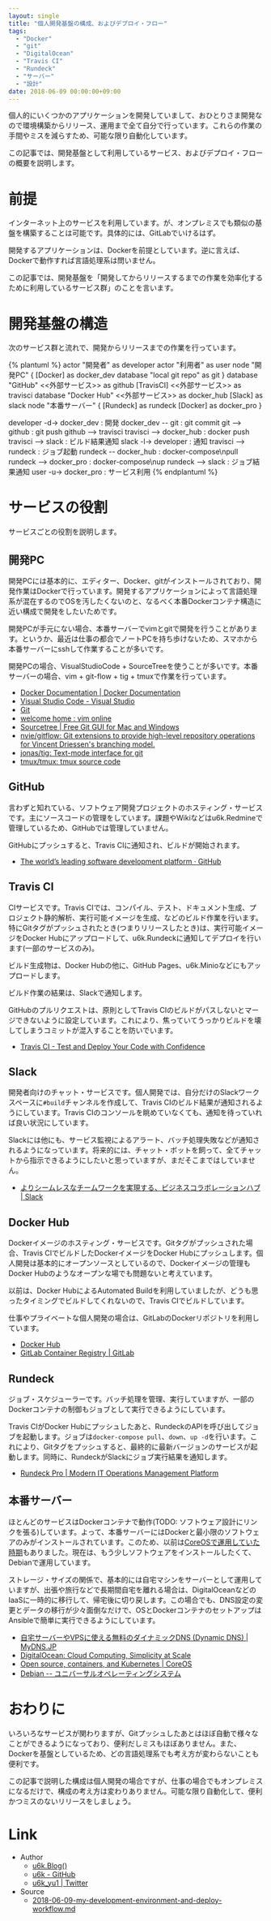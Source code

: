 ```yaml
---
layout: single
title: "個人開発基盤の構成、およびデプロイ・フロー"
tags:
  - "Docker"
  - "git"
  - "DigitalOcean"
  - "Travis CI"
  - "Rundeck"
  - "サーバー"
  - "設計"
date: 2018-06-09 00:00:00+09:00
---
```


個人的にいくつかのアプリケーションを開発していまして、おひとりさま開発なので環境構築からリリース、運用まで全て自分で行っています。これらの作業の手間やミスを減らすため、可能な限り自動化しています。

この記事では、開発基盤として利用しているサービス、およびデプロイ・フローの概要を説明します。

# 前提

インターネット上のサービスを利用しています。が、オンプレミスでも類似の基盤を構築することは可能です。具体的には、GitLabでいけるはず。

開発するアプリケーションは、Dockerを前提としています。逆に言えば、Dockerで動作すれば言語処理系は問いません。

この記事では、開発基盤を「開発してからリリースするまでの作業を効率化するために利用しているサービス群」のことを言います。

# 開発基盤の構造

次のサービス群と流れで、開発からリリースまでの作業を行っています。

{% plantuml %}
actor "開発者" as developer
actor "利用者" as user
node "開発PC" {
  [Docker] as docker_dev
  database "local git repo" as git
}
database "GitHub" <<外部サービス>> as github
[TravisCI] <<外部サービス>> as travisci
database "Docker Hub" <<外部サービス>> as docker_hub
[Slack] as slack
node "本番サーバー" {
  [Rundeck] as rundeck
  [Docker] as docker_pro
}

developer -d-> docker_dev : 開発
docker_dev -- git : git commit
git --> github : git push
github --> travisci
travisci --> docker_hub : docker push
travisci --> slack : ビルド結果通知
slack -l-> developer : 通知
travisci --> rundeck : ジョブ起動
rundeck -- docker_hub : docker-compose\npull
rundeck --> docker_pro : docker-compose\nup
rundeck --> slack : ジョブ結果通知
user -u-> docker_pro : サービス利用
{% endplantuml %}

# サービスの役割

サービスごとの役割を説明します。

## 開発PC

開発PCには基本的に、エディター、Docker、gitがインストールされており、開発作業はDockerで行っています。開発するアプリケーションによって言語処理系が混在するのでOSを汚したくないのと、なるべく本番Dockerコンテナ構造に近い構成で開発をしたいためです。

開発PCが手元にない場合、本番サーバーでvimとgitで開発を行うことがあります。というか、最近は仕事の都合でノートPCを持ち歩けないため、スマホから本番サーバーにsshして作業することが多いです。

開発PCの場合、VisualStudioCode + SourceTreeを使うことが多いです。本番サーバーの場合、vim + git-flow + tig + tmuxで作業を行っています。

- [Docker Documentation | Docker Documentation](https://docs.docker.com/)
- [Visual Studio Code - Visual Studio](https://www.microsoft.com/ja-jp/dev/products/code-vs.aspx)
- [Git](https://git-scm.com/)
- [welcome home : vim online](https://www.vim.org/)
- [Sourcetree | Free Git GUI for Mac and Windows](https://www.sourcetreeapp.com/)
- [nvie/gitflow: Git extensions to provide high-level repository operations for Vincent Driessen's branching model.](https://github.com/nvie/gitflow)
- [jonas/tig: Text-mode interface for git](https://github.com/jonas/tig)
- [tmux/tmux: tmux source code](https://github.com/tmux/tmux)

## GitHub

言わずと知れている、ソフトウェア開発プロジェクトのホスティング・サービスです。主にソースコードの管理をしています。課題やWikiなどはu6k.Redmineで管理しているため、GitHubでは管理していません。

GitHubにプッシュすると、Travis CIに通知され、ビルドが開始されます。

- [The world’s leading software development platform · GitHub](https://github.com/)

## Travis CI

CIサービスです。Travis CIでは、コンパイル、テスト、ドキュメント生成、プロジェクト静的解析、実行可能イメージを生成、などのビルド作業を行います。特にGitタグがプッシュされたとき(つまりリリースしたとき)は、実行可能イメージをDocker Hubにアップロードして、u6k.Rundeckに通知してデプロイを行います(一部のサービスのみ)。

ビルド生成物は、Docker Hubの他に、GitHub Pages、u6k.Minioなどにもアップロードします。

ビルド作業の結果は、Slackで通知します。

GitHubのプルリクエストは、原則としてTravis CIのビルドがパスしないとマージできないように設定しています。これにより、焦っていてうっかりビルドを壊してしまうコミットが混入することを防いでいます。

- [Travis CI - Test and Deploy Your Code with Confidence](https://travis-ci.org/)

## Slack

開発者向けのチャット・サービスです。個人開発では、自分だけのSlackワークスペースに`#build`チャンネルを作成して、Travis CIのビルド結果が通知されるようにしています。Travis CIのコンソールを眺めていなくても、通知を待っていれば良い状況にしています。

Slackには他にも、サービス監視によるアラート、バッチ処理失敗などが通知されるようになっています。将来的には、チャット・ボットを飼って、全てチャットから指示できるようにしたいと思っていますが、まだそこまではしていません。

- [よりシームレスなチームワークを実現する、ビジネスコラボレーションハブ | Slack](https://slack.com/)

## Docker Hub

Dockerイメージのホスティング・サービスです。Gitタグがプッシュされた場合、Travis CIでビルドしたDockerイメージをDocker Hubにプッシュします。個人開発は基本的にオープンソースとしているので、Dockerイメージの管理もDocker Hubのようなオープンな場でも問題ないと考えています。

以前は、Docker HubによるAutomated Buildを利用していましたが、どうも思ったタイミングでビルドしてくれないので、Travis CIでビルドしています。

仕事やプライベートな個人開発の場合は、GitLabのDockerリポジトリを利用しています。

- [Docker Hub](https://hub.docker.com/)
- [GitLab Container Registry | GitLab](https://docs.gitlab.com/ce/user/project/container_registry.html)

## Rundeck

ジョブ・スケジューラーです。バッチ処理を管理、実行していますが、一部のDockerコンテナの制御もジョブとして実行できるようにしています。

Travis CIがDocker Hubにプッシュしたあと、RundeckのAPIを呼び出してジョブを起動します。ジョブは`docker-compose pull`、`down`、`up -d`を行います。これにより、Gitタグをプッシュすると、最終的に最新バージョンのサービスが起動します。同時に、RundeckがSlackにジョブ実行結果を通知します。

- [Rundeck Pro | Modern IT Operations Management Platform](https://www.rundeck.com/)

## 本番サーバー

ほとんどのサービスはDockerコンテナで動作(TODO: ソフトウェア設計にリンクを張る)しています。よって、本番サーバーにはDockerと最小限のソフトウェアのみがインストールされています。このため、以前は[CoreOSで運用していた時期](/2017/04/28/my-server-specification-for-hardware.html)もありました。現在は、もう少しソフトウェアをインストールしたくて、Debianで運用しています。

ストレージ・サイズの関係で、基本的には自宅マシンをサーバーとして運用していますが、出張や旅行などで長期間自宅を離れる場合は、DigitalOceanなどのIaaSに一時的に移行して、帰宅後に切り戻します。この場合でも、DNS設定の変更とデータの移行が少々面倒なだけで、OSとDockerコンテナのセットアップはAnsibleで簡単に実行できるようにしています。

- [自宅サーバーやVPSに使える無料のダイナミックDNS (Dynamic DNS) | MyDNS.JP](https://www.mydns.jp/)
- [DigitalOcean: Cloud Computing, Simplicity at Scale](https://www.digitalocean.com/)
- [Open source, containers, and Kubernetes | CoreOS](https://coreos.com/)
- [Debian -- ユニバーサルオペレーティングシステム](https://www.debian.org/)

# おわりに

いろいろなサービスが関わりますが、Gitプッシュしたあとはほぼ自動で様々なことができるようになっており、便利だしミスもほぼありません。また、Dockerを基盤としているため、どの言語処理系でも考え方が変わらないことも便利です。

この記事で説明した構成は個人開発の場合ですが、仕事の場合でもオンプレミスになるだけで、構成の考え方は変わりありません。可能な限り自動化して、便利かつミスのないリリースをしましょう。

# Link

- Author
  - [u6k.Blog()](https://blog.u6k.me/)
  - [u6k - GitHub](https://github.com/u6k)
  - [u6k_yu1 \| Twitter](https://twitter.com/u6k_yu1)
- Source
  - [2018-06-09-my-development-environment-and-deploy-workflow.md](https://github.com/u6k/blog/blob/master/_posts/2018-06-09-my-development-environment-and-deploy-workflow.md)

